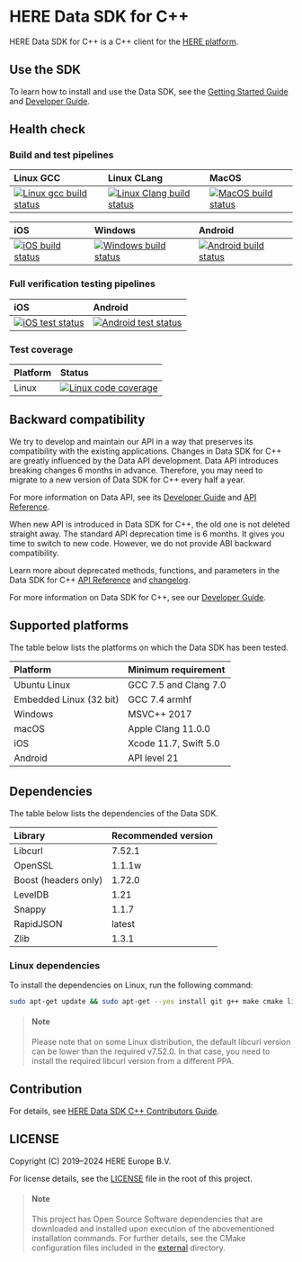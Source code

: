 # HERE Data SDK for C++

HERE Data SDK for C++ is a C++ client for the <a href="https://platform.here.com" target="_blank">HERE platform</a>.

## Use the SDK

To learn how to install and use the Data SDK, see the <a href="https://github.com/heremaps/here-data-sdk-cpp/blob/master/docs/GettingStartedGuide.md" target="_blank">Getting Started Guide</a> and <a href="https://developer.here.com/documentation/sdk-cpp/dev_guide/index.html" target="blank">Developer Guide</a>.

## Health check

### Build and test pipelines

| Linux GCC | Linux CLang | MacOS |
| :-------- | :---------- | :---- |
| [![Linux gcc build status][1]][1] | [![Linux Clang build status][1]][1] | [![MacOS build status][1]][1] |

| iOS | Windows | Android |
| :-- | :------ | :------ |
| [![iOS build status][1]][1] | [![Windows build status][1]][1] | [![Android build status][1]][1] |

[1]: https://github.com/heremaps/here-data-sdk-cpp/actions/workflows/psv_pipelines.yml/badge.svg

### Full verification testing pipelines

| iOS | Android |
| :-- | :------ |
| [![iOS test status][2]][2] | [![Android test status][2]][2] |

[2]: https://github.com/heremaps/here-data-sdk-cpp/actions/workflows/fv_pipelines.yml/badge.svg 

### Test coverage

| Platform | Status                                                                                                                                                                                              |
| :------- | :-------------------------------------------------------------------------------------------------------------------------------------------------------------------------------------------------- |
| Linux    | <a href="https://codecov.io/gh/heremaps/here-data-sdk-cpp/" target="_blank"><img src="https://codecov.io/gh/heremaps/here-data-sdk-cpp/branch/master/graph/badge.svg" alt="Linux code coverage"/></a> |

## Backward compatibility

We try to develop and maintain our API in a way that preserves its compatibility with the existing applications. Changes in Data SDK for C++ are greatly influenced by the Data API development. Data API introduces breaking changes 6 months in advance. Therefore, you may need to migrate to a new version of Data SDK for C++ every half a year.

For more information on Data API, see its <a href="https://developer.here.com/documentation/data-api/data_dev_guide/index.html" target="_blank">Developer Guide</a> and <a href="https://developer.here.com/documentation/data-api/api-reference.html" target="_blank">API Reference</a>.

When new API is introduced in Data SDK for C++, the old one is not deleted straight away. The standard API deprecation time is 6 months. It gives you time to switch to new code. However, we do not provide ABI backward compatibility.

Learn more about deprecated methods, functions, and parameters in the Data SDK for C++ <a href="https://developer.here.com/documentation/sdk-cpp/api_reference/index.html" target="_blank">API Reference</a> and <a href="https://github.com/heremaps/here-data-sdk-cpp/blob/master/CHANGELOG.md" target="_blank">changelog</a>.

For more information on Data SDK for C++, see our <a href="https://developer.here.com/documentation/sdk-cpp/dev_guide/index.html" target="blank">Developer Guide</a>.

## Supported platforms

The table below lists the platforms on which the Data SDK has been tested.

| Platform                   | Minimum requirement   |
| :------------------------- |:----------------------|
| Ubuntu Linux               | GCC 7.5 and Clang 7.0 |
| Embedded Linux (32 bit)    | GCC 7.4 armhf         |
| Windows                    | MSVC++ 2017           |
| macOS                      | Apple Clang 11.0.0    |
| iOS                        | Xcode 11.7, Swift 5.0 |
| Android                    | API level 21          |

<h6 id="dependencies"></h6>

## Dependencies

The table below lists the dependencies of the Data SDK.

| Library              | Recommended version |
|:---------------------|:--------------------|
| Libcurl              | 7.52.1              |
| OpenSSL              | 1.1.1w              |
| Boost (headers only) | 1.72.0              |
| LevelDB              | 1.21                |
| Snappy               | 1.1.7               |
| RapidJSON            | latest              |
| Zlib                 | 1.3.1               |

### Linux dependencies

To install the dependencies on Linux, run the following command:

```bash
sudo apt-get update && sudo apt-get --yes install git g++ make cmake libssl-dev libcurl4-openssl-dev libboost-all-dev
```

> #### Note
> Please note that on some Linux distribution, the default libcurl version can be lower than the required v7.52.0. In that case, you need to install the required libcurl version from a different PPA.

## Contribution

For details, see <a href="https://github.com/heremaps/here-data-sdk-cpp/blob/master/CONTRIBUTING.md" target="_blank">HERE Data SDK C++ Contributors Guide</a>.

## LICENSE

Copyright (C) 2019–2024 HERE Europe B.V.

For license details, see the <a href="https://github.com/heremaps/here-data-sdk-cpp/blob/master/LICENSE" target="_blank">LICENSE</a> file in the root of this project.

> #### Note
> This project has Open Source Software dependencies that are downloaded and installed upon execution of the abovementioned installation commands. For further details, see the CMake configuration files included in the <a href="https://github.com/heremaps/here-data-sdk-cpp/tree/master/external" target="_blank">external</a> directory.
